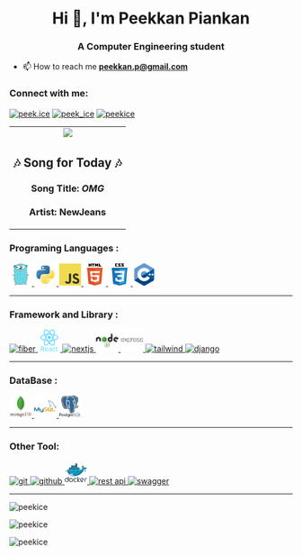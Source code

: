 <h1 align="center">Hi 👋, I'm Peekkan Piankan</h1>
<h3 align="center">A Computer Engineering student</h3>

- 📫 How to reach me **peekkan.p@gmail.com**

<h3 align="left">Connect with me:</h3>
<p align="left">
<a href="https://fb.com/peek.ice" target="blank"><img align="center" src="https://raw.githubusercontent.com/rahuldkjain/github-profile-readme-generator/master/src/images/icons/Social/facebook.svg" alt="peek.ice" height="30" width="40" /></a>
<a href="https://instagram.com/peek_ice" target="blank"><img align="center" src="https://raw.githubusercontent.com/rahuldkjain/github-profile-readme-generator/master/src/images/icons/Social/instagram.svg" alt="peek_ice" height="30" width="40" /></a>
<a href="https://www.leetcode.com/peekice" target="blank"><img align="center" src="https://raw.githubusercontent.com/rahuldkjain/github-profile-readme-generator/master/src/images/icons/Social/leet-code.svg" alt="peekice" height="30" width="40" /></a>
</p>

<!-- Start random song -->
  <div align="center">
   <table>
    <tr>
     <td>
      <div align="center">
       <div>
        <a href="https://open.spotify.com/track/65FftemJ1DbbZ45DUfHJXE" id="link" target="_blank">
         <img src="https://i.scdn.co/image/ab67616d0000b273d70036292d54f29e8b68ec01" style="width: 250px;"/>
        </a>
       </div>
       <div style="text-align: center;">
        <h2>
         🎶 Song for Today 🎶
        </h2>
        <h3>
         Song Title:
         <em id="title">
          OMG
         </em>
        </h3>
        <h3>
         Artist:
         <span id="artist">
          NewJeans
         </span>
        </h3>
       </div>
      </div>
     </td>
    </tr>
   </table>
  </div>
<!-- End random song -->


<h3 align="left">Programing Languages : </h3>
<a href="https://golang.org" target="_blank" rel="noreferrer"> <img src="https://raw.githubusercontent.com/devicons/devicon/master/icons/go/go-original.svg" alt="go" width="40" height="40"/> </a>
<a href="https://www.python.org" target="_blank" rel="noreferrer"> <img src="https://raw.githubusercontent.com/devicons/devicon/master/icons/python/python-original.svg" alt="python" width="40" height="40"/> </a> 
<a href="https://developer.mozilla.org/en-US/docs/Web/JavaScript" target="_blank" rel="noreferrer"> <img src="https://raw.githubusercontent.com/devicons/devicon/master/icons/javascript/javascript-original.svg" alt="javascript" width="40" height="40"/> </a>
<a href="https://www.w3.org/html/" target="_blank" rel="noreferrer"> <img src="https://raw.githubusercontent.com/devicons/devicon/master/icons/html5/html5-original-wordmark.svg" alt="html5" width="40" height="40"/> </a>
<a href="https://www.w3schools.com/css/" target="_blank" rel="noreferrer"> <img src="https://raw.githubusercontent.com/devicons/devicon/master/icons/css3/css3-original-wordmark.svg" alt="css3" width="40" height="40"/> </a>
<a href="https://www.w3schools.com/cpp/" target="_blank" rel="noreferrer"> <img src="https://raw.githubusercontent.com/devicons/devicon/master/icons/cplusplus/cplusplus-original.svg" alt="cplusplus" width="40" height="40"/> </a>
<hr>

<h3 align="left">Framework and Library : </h3>
<a href="https://docs.gofiber.io" target="_blank" rel="noreferrer"> <img src="https://docs.gofiber.io/img/logo-dark.svg" alt="fiber" height="40"/> </a> 
<a href="https://reactjs.org/" target="_blank" rel="noreferrer"> <img src="https://raw.githubusercontent.com/devicons/devicon/master/icons/react/react-original-wordmark.svg" alt="react" width="40" height="40"/> </a> 
<a href="https://nextjs.org" target="_blank" rel="noreferrer"> <img src="https://i.pinimg.com/originals/4a/2b/e7/4a2be73b1e2efb44355436c40bf496dd.png" alt="nextjs"  height="40"/> </a> 
<a href="https://nodejs.org" target="_blank" rel="noreferrer"> <img src="https://raw.githubusercontent.com/devicons/devicon/master/icons/nodejs/nodejs-original-wordmark.svg" alt="nodejs" width="40" height="40"/> </a>
<a href="https://expressjs.com" target="_blank" rel="noreferrer"> <img src="https://raw.githubusercontent.com/devicons/devicon/master/icons/express/express-original-wordmark.svg" alt="express" width="40" height="40"/> </a> 
<a href="https://tailwindcss.com/" target="_blank" rel="noreferrer"> <img src="https://www.vectorlogo.zone/logos/tailwindcss/tailwindcss-icon.svg" alt="tailwind" width="40" height="40"/> </a>
<a href="https://www.djangoproject.com/" target="_blank" rel="noreferrer"> <img src="https://cdn.worldvectorlogo.com/logos/django.svg" alt="django" width="40" height="40"/> </a>
<hr>

<h3 align="left">DataBase : </h3>
<a href="https://www.mongodb.com/" target="_blank" rel="noreferrer"> <img src="https://raw.githubusercontent.com/devicons/devicon/master/icons/mongodb/mongodb-original-wordmark.svg" alt="mongodb" width="40" height="40"/> </a>
<a href="https://www.mysql.com/" target="_blank" rel="noreferrer"> <img src="https://raw.githubusercontent.com/devicons/devicon/master/icons/mysql/mysql-original-wordmark.svg" alt="mysql" width="40" height="40"/> </a> 
<a href="https://www.postgresql.org" target="_blank" rel="noreferrer"> <img src="https://raw.githubusercontent.com/devicons/devicon/master/icons/postgresql/postgresql-original-wordmark.svg" alt="postgresql" width="40" height="40"/> </a> 

<hr>

<h3 align="left">Other Tool: </h3>
<a href="https://git-scm.com/" target="_blank" rel="noreferrer"> <img src="https://www.vectorlogo.zone/logos/git-scm/git-scm-icon.svg" alt="git" width="40" height="40"/> </a> 
<a href="https://github.com" target="_blank" rel="noreferrer"> <img src="https://upload.wikimedia.org/wikipedia/commons/thumb/c/c2/GitHub_Invertocat_Logo.svg/1200px-GitHub_Invertocat_Logo.svg.png" alt="github" width="40" height="40"/> </a> 
<a href="https://www.docker.com/" target="_blank" rel="noreferrer"> <img src="https://raw.githubusercontent.com/devicons/devicon/master/icons/docker/docker-original-wordmark.svg" alt="docker" width="40" height="40"/> </a> 
<a href="https://www.ibm.com/topics/rest-apis" target="_blank" rel="noreferrer"> <img  src="https://www.javacodegeeks.com/wp-content/uploads/2024/01/rest-api-icon.png " alt="rest api"  height="40"/> </a> 
<a href="https://swagger.io" target="_blank" rel="noreferrer"> <img  src="https://upload.wikimedia.org/wikipedia/commons/a/ab/Swagger-logo.png" alt="swagger"  height="40"/> </a> 

<hr>

<p><img src="https://github-readme-stats.vercel.app/api?username=peekice&show_icons=true&locale=en" alt="peekice" /></p>
<p><img src="https://github-readme-streak-stats.herokuapp.com/?user=peekice&" alt="peekice" /></p>
<p><img src="https://github-readme-stats.vercel.app/api/top-langs?username=peekice&show_icons=true&locale=en&layout=compact" alt="peekice" /></p>
